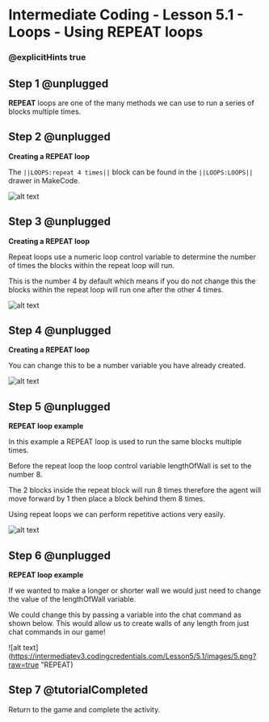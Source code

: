 # Intermediate Coding - Lesson 5.1 - Loops - Using REPEAT loops
### @explicitHints true

## Step 1 @unplugged
**REPEAT** loops are one of the many methods we can use to run a series of blocks multiple times.

## Step 2 @unplugged
**Creating a REPEAT loop**

The ``||LOOPS:repeat 4 times||`` block can be found in the ``||LOOPS:LOOPS||`` drawer in MakeCode.

![alt text](https://intermediatev3.codingcredentials.com/Lesson5/5.1/images/1.jpg?raw=true "REPEAT")

## Step 3 @unplugged
**Creating a REPEAT loop**

Repeat loops use a numeric loop control variable to determine the number of times the blocks within the repeat loop will run. 

This is the number 4 by default which means if you do not change this the blocks within the repeat loop will run one after the other 4 times.

![alt text](https://intermediatev3.codingcredentials.com/Lesson5/5.1/images/2.png?raw=true "REPEAT")

## Step 4 @unplugged
**Creating a REPEAT loop**

You can change this to be a number variable you have already created.

![alt text](https://intermediatev3.codingcredentials.com/Lesson5/5.1/images/3.png?raw=true "REPEAT")

## Step 5 @unplugged
**REPEAT loop example**

In this example a REPEAT loop is used to run the same blocks multiple times. 

Before the repeat loop the loop control variable lengthOfWall is set to the number 8.

The 2 blocks inside the repeat block will run 8 times therefore the agent will move forward by 1 then place a block behind them 8 times.

Using repeat loops we can perform repetitive actions very easily.

![alt text](https://intermediatev3.codingcredentials.com/Lesson5/5.1/images/4.png?raw=true "REPEAT")

## Step 6 @unplugged
**REPEAT loop example**

If we wanted to make a longer or shorter wall we would just need to change the value of the lengthOfWall variable. 

We could change this by passing a variable into the chat command as shown below. This would allow us to create walls of any length from just chat commands in our game!

![alt text](https://intermediatev3.codingcredentials.com/Lesson5/5.1/images/5.png?raw=true "REPEAT)



## Step 7 @tutorialCompleted
Return to the game and complete the activity.